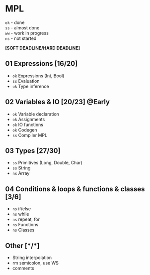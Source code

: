 # MPL

`ok` - done <br>
`ss` - almost done <br>
`ww` - work in progress <br>
`ns` - not started

**\[SOFT DEADLINE/HARD DEADLINE\]**

## 01 Expressions \[16/20\]
* `ok` Expressions (Int, Bool)
* `ss` Evaluation
* `ok` Type inference

## 02 Variables & IO \[20/23\] @Early
* `ok` Variable declaration
* `ok` Assignments
* `ok` IO functions
* `ok` Codegen
* `ss` Compiler MPL

## 03 Types \[27/30\]
* `ss` Primitives (Long, Double, Char)
* `ss` String
* `ns` Array

## 04 Conditions & loops & functions & classes \[3/6\]
* `ns` if/else
* `ns` while
* `ns` repeat, for
* `ns` Functions
* `ns` Classes

## Other \[\*/*\]
* String interpolation
* rm semicolon, use WS
* comments
